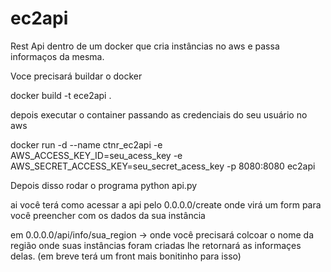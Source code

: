 # ec2api
Rest Api dentro de um docker que cria instâncias no aws e passa informaços da mesma.

Voce precisará buildar o docker 

docker build -t ece2api .

depois executar o container 
passando as credenciais do seu usuário no aws

docker run -d --name ctnr_ec2api -e AWS_ACCESS_KEY_ID=seu_acess_key -e AWS_SECRET_ACCESS_KEY=seu_secret_acess_key -p 8080:8080 ec2api

Depois disso rodar o programa
python api.py

ai você terá como acessar a api pelo 0.0.0.0/create
onde virá um form para você preencher com os dados da sua instância

em 0.0.0.0/api/info/sua_region -> onde você precisará colcoar o nome da região onde suas instâncias foram criadas lhe retornará as informaçes delas. (em breve terá um front mais bonitinho para isso)

